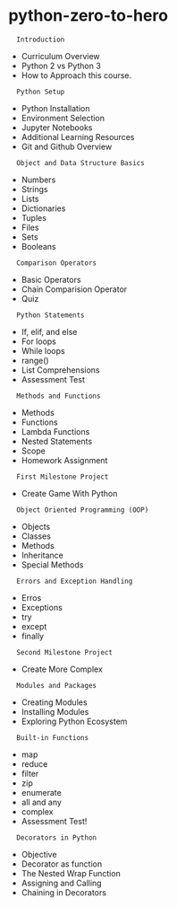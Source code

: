 # python-zero-to-hero

```
  Introduction 
```

- Curriculum Overview
- Python 2 vs Python 3
- How to Approach this course.

```
  Python Setup
```
- Python Installation
- Environment Selection
- Jupyter Notebooks
- Additional Learning Resources
- Git and Github Overview

```
  Object and Data Structure Basics
```
- Numbers
- Strings
- Lists
- Dictionaries
- Tuples
- Files
- Sets
- Booleans

```
  Comparison Operators  
```
- Basic Operators
- Chain Comparision Operator
- Quiz

```
  Python Statements
```

- If, elif, and else
- For loops
- While loops
- range()
- List Comprehensions
- Assessment Test

```
  Methods and Functions
```

- Methods
- Functions
- Lambda Functions
- Nested Statements
- Scope
- Homework Assignment

```
  First Milestone Project
```

- Create Game With Python

```
  Object Oriented Programming (OOP)
```

- Objects
- Classes
- Methods
- Inheritance
- Special Methods

```
  Errors and Exception Handling
```

- Erros
- Exceptions
- try
- except
- finally

```
  Second Milestone Project
```

- Create More Complex

```
  Modules and Packages
```

- Creating Modules
- Installing Modules
- Exploring Python Ecosystem

```
  Built-in Functions
```

- map
- reduce
- filter
- zip
- enumerate
- all and any
- complex
- Assessment Test!

```
  Decorators in Python
```

- Objective
- Decorator as function
- The Nested Wrap Function
- Assigning and Calling
- Chaining in Decorators
